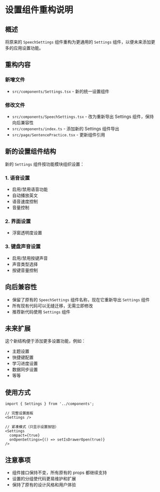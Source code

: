 # 设置组件重构说明

## 概述

将原来的 `SpeechSettings` 组件重构为更通用的 `Settings` 组件，以便未来添加更多的应用设置功能。

## 重构内容

### 新增文件
- `src/components/Settings.tsx` - 新的统一设置组件

### 修改文件
- `src/components/SpeechSettings.tsx` - 改为重新导出 Settings 组件，保持向后兼容性
- `src/components/index.ts` - 添加新的 Settings 组件导出
- `src/page/SentencePractice.tsx` - 更新组件引用

## 新的设置组件结构

新的 `Settings` 组件按功能模块组织设置：

### 1. 语音设置
- 启用/禁用语音功能
- 自动播放英文
- 语音速度控制
- 音量控制

### 2. 界面设置
- 浮窗透明度设置

### 3. 键盘声音设置
- 启用/禁用按键声音
- 声音类型选择
- 按键音量控制

## 向后兼容性

- 保留了原有的 `SpeechSettings` 组件名称，现在它重新导出 `Settings` 组件
- 所有现有代码可以无缝迁移，无需立即修改
- 推荐新代码使用 `Settings` 组件

## 未来扩展

这个新结构便于添加更多设置功能，例如：
- 主题设置
- 快捷键配置
- 学习进度设置
- 数据同步设置
- 等等

## 使用方式

```tsx
import { Settings } from '../components';

// 完整设置面板
<Settings />

// 紧凑模式（只显示设置按钮）
<Settings 
  compact={true} 
  onOpenSettings={() => setIsDrawerOpen(true)} 
/>
```

## 注意事项

- 组件接口保持不变，所有原有的 props 都继续支持
- 设置的分组使代码更易维护和扩展
- 保持了原有的设计风格和用户体验

